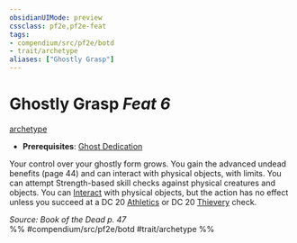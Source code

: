```yaml
---
obsidianUIMode: preview
cssclass: pf2e,pf2e-feat
tags:
- compendium/src/pf2e/botd
- trait/archetype
aliases: ["Ghostly Grasp"]
---
```

# Ghostly Grasp  *Feat 6*  
[archetype](/rules/traits/archetype.md)  

- **Prerequisites**: [Ghost Dedication](/compendium/feats/ghost-dedication-botd.md)

Your control over your ghostly form grows. You gain the advanced undead benefits (page 44) and can interact with physical objects, with limits. You can attempt Strength-based skill checks against physical creatures and objects. You can [Interact](/rules/actions/interact.md) with physical objects, but the action has no effect unless you succeed at a DC 20 [Athletics](/compendium/skills.md#Athletics) or DC 20 [Thievery](/compendium/skills.md#Thievery) check.

*Source: Book of the Dead p. 47*  
%% #compendium/src/pf2e/botd #trait/archetype %%